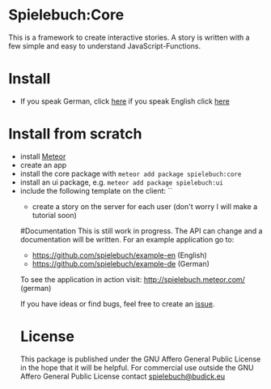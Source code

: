 # Spielebuch:Core
This is a framework to create interactive stories. 
A story is written with a few simple and easy to understand JavaScript-Functions.

# Install
- If you speak German, click [here](https://github.com/spielebuch/example-de) if you speak English click [here](https://github.com/spielebuch/example-en)


# Install from scratch
- install [Meteor](https://meteor.com)
- create an app
- install the core package with `meteor add package spielebuch:core`
- install an ui package, e.g. `meteor add package spielebuch:ui`
- include the following template on the client:
`<template name="storyPage">
    <div class="col-md-12">
        {{>readerText}}
        {{>readerInteraction}}
        {{>readerCountdown}}
        <hr/>
        {{>readerLog}}
    </div>
</template>`
- create a story on the server for each user
(don't worry I will make a tutorial soon)

#Documentation
This is still work in progress. The API can change and a documentation will be written. 
For an example application go to: 
- https://github.com/spielebuch/example-en (English)
- https://github.com/spielebuch/example-de (German)

To see the application in action visit:
http://spielebuch.meteor.com/ (german)

If you have ideas or find bugs, feel free to create an [issue](https://github.com/spielebuch/core/issues).


# License
This package is published under the GNU Affero General Public License in the hope that it will be helpful.
For commercial use outside the GNU Affero General Public License contact spielebuch@budick.eu
